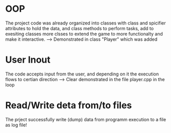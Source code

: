 


# OOP 
The project code was already organized into classes with class and spicifier attributes to hold the data, and class methods to perform tasks, add to exesiting classes more clsses to extend the game to more functionalty and make it interactive. 
--> Demonstrated in class "Player" which was added

# User Inout
The code accepts input from the user, and depending on it the execution flows to certian direction
--> Clear demonstrated in the file player.cpp in the loop

# Read/Write deta from/to files
The prject successfully write (dump) data from programm execution to a file as log file!